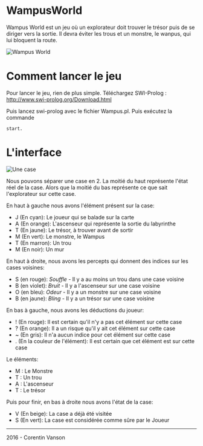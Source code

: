 

# WampusWorld

Wampus World est un jeu où un explorateur doit trouver le trésor puis de se diriger vers la sortie. 
Il devra éviter les trous et un monstre, le wanpus, qui lui bloquent la route.

![Wampus World](http://i.imgur.com/3Z2OYHY.png)

# Comment lancer le jeu

Pour lancer le jeu, rien de plus simple. 
Téléchargez SWI-Prolog : http://www.swi-prolog.org/Download.html

Puis lancez swi-prolog avec le fichier Wampus.pl.
Puis exécutez la commande 

    start.

# L'interface

![Une case](http://i.imgur.com/LVH0gSk.png?1)

Nous pouvons séparer une case en 2.
La moitié du haut représente l'état réel de la case.
Alors que la moitié du bas représente ce que sait l'explorateur sur cette case.

En haut à gauche nous avons l'élément présent sur la case:

 - J (En cyan): Le joueur qui se balade sur la carte
 - A (En orange): L'ascenseur qui représente la sortie du labyrinthe
 - T (En jaune): Le trésor, à trouver avant de sortir
 - M (En vert): Le monstre, le Wampus
 - T (En marron): Un trou
 - M (En noir): Un mur

En haut à droite, nous avons les percepts qui donnent des indices sur les cases voisines: 

 - S (en rouge): *Souffle* - Il y a au moins un trou dans une case voisine
 - B (en violet): *Bruit* - Il y a l'ascenseur sur une case voisine
 - O (en bleu): *Odeur* - Il y a un monstre sur une case voisine
 - B (en jaune): *Bling* - Il y a un trésor sur une case voisine

En bas à gauche, nous avons les déductions du joueur:

 - ! (En rouge): Il est certain qu'il n'y a pas cet élément sur cette case
 - ? (En orange): Il a un risque qu'il y ait cet élément sur cette case
 - ~ (En gris): Il n'a aucun indice pour cet élément sur cette case
 - . (En la couleur de l'élément): Il est certain que cet élément est sur cette case
 
Le éléments:
 
 - M : Le Monstre
 - T : Un trou
 - A : L'ascenseur
 -  T : Le trésor

Puis pour finir, en bas à droite nous avons l'état de la case:

 - V (En beige): La case a déjà été visitée
 - S (En vert): La case est considérée comme sûre par le Joueur
 
------ 
2016 - Corentin Vanson
